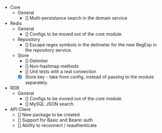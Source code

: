 - Core
  - General
    - [] Multi-persistance search in the domain service
- Redis
  - General
    - [] Configs to be moved out of the core module.
  - Repository
    - [] Escape regex symbols in the delimeter for the new RegExp in the repository service.
  - Store
    - [] Delimiter
    - [] Non-hashmap methods
    - [] Unit tests with a real connection
    - [x] Store key - take from config, instead of passing to the module separately.
- RDB
  - General
    - [] Configs to be moved out of the core module.
    - [] MySQL JSON search
- API Client
  - [] New package to be created
  - [] Support for Basic and Bearer auth
  - [] Ability to reconnect / reauthenticate
